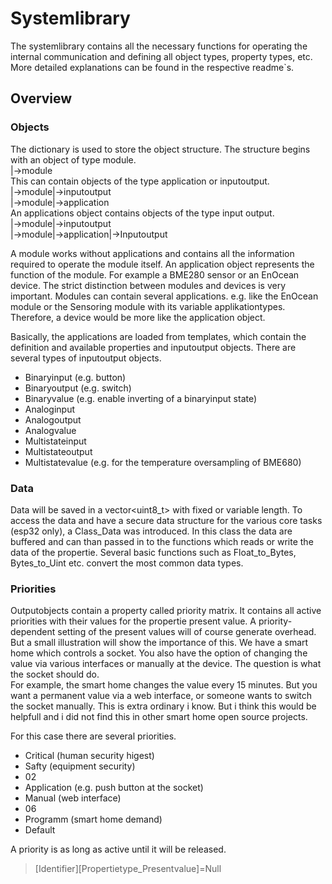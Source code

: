 # Systemlibrary

The systemlibrary contains all the necessary functions for operating the internal communication and defining all object types, property types, etc.
More detailed explanations can be found in the respective readme`s.

## Overview

### Objects

The dictionary is used to store the object structure.
The structure begins with an object of type module.\
|->module\
This can contain objects of the type application or inputoutput.\
|->module|->inputoutput\
|->module|->application\
An applications object contains objects of the type input output.\
|->module|->inputoutput\
|->module|->application|->Inputoutput

A module works without applications and contains all the information required to operate the module itself.
An application object represents the function of the module. For example a BME280 sensor or an EnOcean device.
The strict distinction between modules and devices is very important. 
Modules can contain several applications. e.g. like the EnOcean module or the Sensoring module with its variable applikationtypes.
Therefore, a device would be more like the application object.

Basically, the applications are loaded from templates, which contain the definition and available properties and inputoutput objects.
There are several types of inputoutput objects.
* Binaryinput (e.g. button)
* Binaryoutput (e.g. switch)
* Binaryvalue (e.g. enable inverting of a binaryinput state)
* Analoginput
* Analogoutput
* Analogvalue
* Multistateinput
* Multistateoutput
* Multistatevalue (e.g. for the temperature oversampling of BME680)

### Data
Data will be saved in a vector<uint8_t> with fixed or variable length.
To access the data and have a secure data structure for the various core tasks (esp32 only), a Class_Data was introduced.
In this class the data are buffered and can than passed in to the functions which reads or write the data of the propertie.
Several basic functions such as Float_to_Bytes, Bytes_to_Uint etc. convert the most common data types.

### Priorities
Outputobjects contain a property called priority matrix. It contains all active priorities with their values for the propertie present value.
A priority-dependent setting of the present values will of course generate overhead. But a small illustration will show the importance of this.
We have a smart home which controls a socket. You also have the option of changing the value via various interfaces or manually at the device.
The question is what the socket should do.\
For example, the smart home changes the value every 15 minutes. But you want a permanent value via a web interface, or someone wants to switch the socket manually.
This is extra ordinary i know.
But i think this would be helpfull and i did not find this in other smart home open source projects.

For this case there are several priorities.
* Critical (human security higest)
* Safty (equipment security)
* 02
* Application (e.g. push button at the socket)
* Manual (web interface)
* 06
* Programm (smart home demand)
* Default

A priority is as long as active until it will be released.
> [Identifier][Propertietype_Presentvalue]=Null

